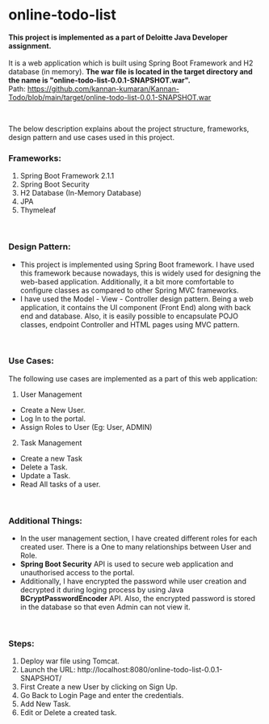 # online-todo-list

<b>This project is implemented as a part of Deloitte Java Developer assignment.</b> <br><br>
It is a web application which is built using Spring Boot Framework and H2 database (in memory). <b>The war file is located in the target directory and the name is "online-todo-list-0.0.1-SNAPSHOT.war".</b> <br>
Path: https://github.com/kannan-kumaran/Kannan-Todo/blob/main/target/online-todo-list-0.0.1-SNAPSHOT.war

<br>

The below description explains about the project structure, frameworks, design pattern and use cases used in this project.

### Frameworks:
1. Spring Boot Framework 2.1.1
2. Spring Boot Security
3. H2 Database (In-Memory Database)
4. JPA
5. Thymeleaf
<br>

### Design Pattern:
- This project is implemented using Spring Boot framework. I have used this framework because nowadays, this is widely used for designing the web-based application. Additionally, it a bit more comfortable to configure classes as compared to other Spring MVC frameworks.
- I have used the Model - View - Controller design pattern. Being a web application, it contains the UI component (Front End) along with back end and database. Also, it is easily possible to encapsulate POJO classes, endpoint Controller and HTML pages using MVC pattern.
<br>

### Use Cases:
The following use cases are implemented as a part of this web application:
1. User Management
  - Create a New User.
  - Log In to the portal.
  - Assign Roles to User (Eg: User, ADMIN)
2. Task Management
  - Create a new Task
  - Delete a Task.
  - Update a Task.
  - Read All tasks of a user.
<br>

### Additional Things:
- In the user management section, I have created different roles for each created user. There is a One to many relationships between User and Role. 
- <b>Spring Boot Security</b> API is used to secure web application and unauthorised access to the portal.
- Additionally, I have encrypted the password while user creation and decrypted it during loging process by using Java <b>BCryptPasswordEncoder</b> API. Also, the encrypted password is stored in the database so that even Admin can not view it.
<br>

### Steps:
1. Deploy war file using Tomcat.
2. Launch the URL: http://localhost:8080/online-todo-list-0.0.1-SNAPSHOT/
31. First Create a new User by clicking on Sign Up.
4. Go Back to Login Page and enter the credentials.
5. Add New Task.
6. Edit or Delete a created task.

